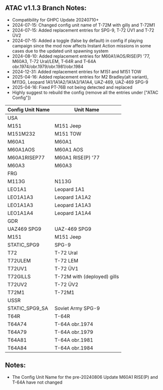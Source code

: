 ## ATAC v1.1.3 Branch Notes:

- Compatibility for GHPC Update 20240710+
- 2024-07-15: Changed config unit name of T-72M with gills and T-72M1 
- 2024-07-15: Added replacement entries for SPG-9, T-72 ÜV1 and T-72 ÜV2
- 2024-07-15: Added a toggle (false by default) in config if playing campaign since the mod now affects Instant Action missions in some cases due to the updated unit spawning system
- 2024-08-10: Added replacement entries for M60A1/AOS/RISE(P) '77, M60A3, T-72 Ural/LEM, T-64R and T-64A obr.1974/obr.1979/obr.1981/obr.1984
- 2024-12-31: Added replacement entries for M151 and M151 TOW
- 2025-04-16: Added replacement entries for M2 Bradley(alt variant), M113G, Leopard 1A1/1A1A2/1A1A3/1A1A4, UAZ-469, UAZ-469 SPG-9
- 2025-04-16: Fixed PT-76B not being detected and replaced
- Highly suggest to rebuild the config (remove all the entries under ["ATAC Config"])

| Config Unit Name  | Unit Name |
| ------------- | ------------- |
| USA |  | 
| M151 | M151 Jeep | 
| M151M232 | M151 TOW | 
| M60A1 | M60A1 | 
| M60A1AOS | M60A1 AOS | 
| M60A1RISEP77 | M60A1 RISE(P) '77 | 
| M60A3 | M60A3 | 
| FRG |  | 
| M113G | N113G | 
| LEO1A1 | Leopard 1A1 | 
| LEO1A1A3 | Leopard 1A1A2 | 
| LEO1A1A3 | Leopard 1A1A3 | 
| LEO1A1A4 | Leopard 1A1A4 | 
| GDR |  | 
| UAZ469 SPG9 | UAZ-469 SPG9 | 
| M151 | M151 Jeep | 
| STATIC_SPG9 | SPG-9 | 
| T72 | T-72 Ural | 
| T72ULEM | T-72 LEM | 
| T72UV1 | T-72 ÜV1 | 
| T72GILLS | T-72M with (deployed) gills | 
| T72UV2 | T-72 ÜV2 |
| T72M1 | T-72M1 |  
| USSR |  | 
| STATIC_SPG9_SA | Soviet Army SPG-9 |
| T64R | T-64R | 
| T64A74 | T-64A obr.1974 | 
| T64A79 | T-64A obr.1979 | 
| T64A81 | T-64A obr.1981 | 
| T64A84 | T-64A obr.1984 | 

## Notes:
<p>
	<ul>
	<li>The Config Unit Name for the pre-20240806 Update M60A1 RISE(P) and T-64A have not changed</li>
	</ul>
</p>
